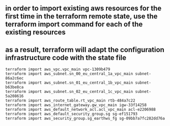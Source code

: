 ## in order to import existing aws resources for the first time in the terraform remote state, use the terraform import command for each of the existing resources  
## as a result, terraform will adapt the configuration infrastructure code with the state file
```
terraform import aws_vpc.vpc_main vpc-1309b479
terraform import aws_subnet.sn_00_eu_central_1a_vpc_main subnet-86a2c6ec
terraform import aws_subnet.sn_01_eu_central_1b_vpc_main subnet-b63be8ca
terraform import aws_subnet.sn_02_eu_central_1c_vpc_main subnet-5a208616
terraform import aws_route_table.rt_vpc_main rtb-484a7c22
terraform import aws_internet_gateway.gw_vpc_main igw-33f14258
terraform import aws_default_network_acl.acl_vpc_main acl-e2206988
terraform import aws_default_security_group.sg sg-ef151793
terraform import aws_security_group.sg_earthws_fg sg-09bb7a7fc282dd76a
```
